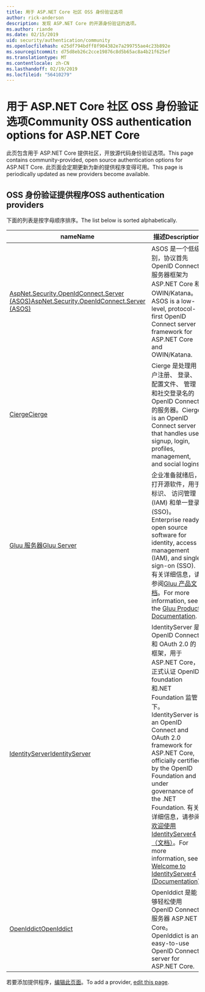 ```yaml
---
title: 用于 ASP.NET Core 社区 OSS 身份验证选项
author: rick-anderson
description: 发现 ASP.NET Core 的开源身份验证的选项。
ms.author: riande
ms.date: 02/15/2019
uid: security/authentication/community
ms.openlocfilehash: e25df794bdff8f904382e7a299755ae4c23b892e
ms.sourcegitcommit: d75d8eb26c2cce19876c8d5b65ac8a4b21f625ef
ms.translationtype: MT
ms.contentlocale: zh-CN
ms.lasthandoff: 02/19/2019
ms.locfileid: "56410279"
---
```

# <a name="community-oss-authentication-options-for-aspnet-core"></a><span data-ttu-id="e1bf9-103">用于 ASP.NET Core 社区 OSS 身份验证选项</span><span class="sxs-lookup"><span data-stu-id="e1bf9-103">Community OSS authentication options for ASP.NET Core</span></span>

<span data-ttu-id="e1bf9-104">此页包含用于 ASP.NET Core 提供社区，开放源代码身份验证选项。</span><span class="sxs-lookup"><span data-stu-id="e1bf9-104">This page contains community-provided, open source authentication options for ASP.NET Core.</span></span> <span data-ttu-id="e1bf9-105">此页面会定期更新为新的提供程序变得可用。</span><span class="sxs-lookup"><span data-stu-id="e1bf9-105">This page is periodically updated as new providers become available.</span></span>

## <a name="oss-authentication-providers"></a><span data-ttu-id="e1bf9-106">OSS 身份验证提供程序</span><span class="sxs-lookup"><span data-stu-id="e1bf9-106">OSS authentication providers</span></span>

<span data-ttu-id="e1bf9-107">下面的列表是按字母顺序排序。</span><span class="sxs-lookup"><span data-stu-id="e1bf9-107">The list below is sorted alphabetically.</span></span>

| <span data-ttu-id="e1bf9-108">name</span><span class="sxs-lookup"><span data-stu-id="e1bf9-108">Name</span></span> | <span data-ttu-id="e1bf9-109">描述</span><span class="sxs-lookup"><span data-stu-id="e1bf9-109">Description</span></span> |
| ---- | ----------- |
| [<span data-ttu-id="e1bf9-110">AspNet.Security.OpenIdConnect.Server (ASOS)</span><span class="sxs-lookup"><span data-stu-id="e1bf9-110">AspNet.Security.OpenIdConnect.Server (ASOS)</span></span>](https://github.com/aspnet-contrib/AspNet.Security.OpenIdConnect.Server) | <span data-ttu-id="e1bf9-111">ASOS 是一个低级别，协议首先 OpenID Connect 服务器框架为 ASP.NET Core 和 OWIN/Katana。</span><span class="sxs-lookup"><span data-stu-id="e1bf9-111">ASOS is a low-level, protocol-first OpenID Connect server framework for ASP.NET Core and OWIN/Katana.</span></span> |
| [<span data-ttu-id="e1bf9-112">Cierge</span><span class="sxs-lookup"><span data-stu-id="e1bf9-112">Cierge</span></span>](https://github.com/pwdless/Cierge) | <span data-ttu-id="e1bf9-113">Cierge 是处理用户注册、 登录、 配置文件、 管理和社交登录名的 OpenID Connect 的服务器。</span><span class="sxs-lookup"><span data-stu-id="e1bf9-113">Cierge is an OpenID Connect server that handles user signup, login, profiles, management, and social logins.</span></span> |
| [<span data-ttu-id="e1bf9-114">Gluu 服务器</span><span class="sxs-lookup"><span data-stu-id="e1bf9-114">Gluu Server</span></span>](https://gluu.org/) | <span data-ttu-id="e1bf9-115">企业准备就绪后，打开源软件，用于标识、 访问管理 (IAM) 和单一登录 (SSO)。</span><span class="sxs-lookup"><span data-stu-id="e1bf9-115">Enterprise ready, open source software for identity, access management (IAM), and single sign-on (SSO).</span></span> <span data-ttu-id="e1bf9-116">有关详细信息，请参阅[Gluu 产品文档](https://gluu.org/docs/)。</span><span class="sxs-lookup"><span data-stu-id="e1bf9-116">For more information, see the [Gluu Product Documentation](https://gluu.org/docs/).</span></span> |
| [<span data-ttu-id="e1bf9-117">IdentityServer</span><span class="sxs-lookup"><span data-stu-id="e1bf9-117">IdentityServer</span></span>](https://identityserver.io/) | <span data-ttu-id="e1bf9-118">IdentityServer 是 OpenID Connect 和 OAuth 2.0 的框架，用于 ASP.NET Core，正式认证 OpenID foundation 和.NET Foundation 监管下。</span><span class="sxs-lookup"><span data-stu-id="e1bf9-118">IdentityServer is an OpenID Connect and OAuth 2.0 framework for ASP.NET Core, officially certified by the OpenID Foundation and under governance of the .NET Foundation.</span></span> <span data-ttu-id="e1bf9-119">有关详细信息，请参阅[欢迎使用 IdentityServer4 （文档）](https://identityserver4.readthedocs.io/en/latest/)。</span><span class="sxs-lookup"><span data-stu-id="e1bf9-119">For more information, see [Welcome to IdentityServer4 (Documentation)](https://identityserver4.readthedocs.io/en/latest/).</span></span> |
| [<span data-ttu-id="e1bf9-120">OpenIddict</span><span class="sxs-lookup"><span data-stu-id="e1bf9-120">OpenIddict</span></span>](https://github.com/openiddict/openiddict-core) | <span data-ttu-id="e1bf9-121">OpenIddict 是能够轻松使用 OpenID Connect 服务器 ASP.NET Core。</span><span class="sxs-lookup"><span data-stu-id="e1bf9-121">OpenIddict is an easy-to-use OpenID Connect server for ASP.NET Core.</span></span> |

<span data-ttu-id="e1bf9-122">若要添加提供程序，[编辑此页面](https://github.com/login?return_to=https%3A%2F%2Fgithub.com%2Faspnet%2FDocs%2Fedit%2Fmaster%2Faspnetcore%2Fsecurity%2Fauthentication%2Fcommunity.md)。</span><span class="sxs-lookup"><span data-stu-id="e1bf9-122">To add a provider, [edit this page](https://github.com/login?return_to=https%3A%2F%2Fgithub.com%2Faspnet%2FDocs%2Fedit%2Fmaster%2Faspnetcore%2Fsecurity%2Fauthentication%2Fcommunity.md).</span></span>
